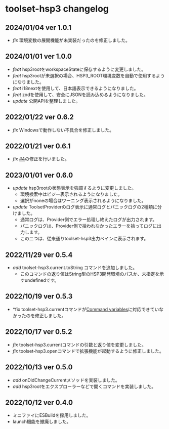 # toolset-hsp3 changelog

## 2024/01/04 ver 1.0.1
- *fix* 環境変数の展開機能が未実装だったのを修正しました。

## 2024/01/01 ver 1.0.0
- *feat* hsp3rootをworkspaceStateに保存するように変更しました。
- *feat* hsp3rootが未選択の場合、HSP3_ROOT環境変数を自動で使用するようになりました。
- *feat* i18nextを使用して、日本語表示できるようになりました。
- *feat* zodを使用して、安全にJSONを読み込めるようになりました。
- *update* 公開APIを整理しました。

## 2022/01/22 ver 0.6.2
- *fix* Windowsで動作しない不具合を修正しました。

## 2022/01/21 ver 0.6.1
- *fix* [#4](https://github.com/honobonosun/toolset-hsp3/issues/4)の修正を行いました。

## 2023/01/01 ver 0.6.0
- *update* hsp3rootの状態表示を強調するように変更しました。
  - 環境検索中はビジー表示されるようになりました。
  - 選択がnoneの場合はワーニング表示されるようになりました。
- *update* ToolsetProviderのログ表示に通常ログとパニックログの2種類に分けました。
  - 通常ログは、Provider側でエラー処理し終えたログが出力されます。
  - パニックログは、Provider側で拾われなかったエラーを拾ってログに出力します。
  - この二つは、従来通りtoolset-hsp3出力ペインに表示されます。

## 2022/11/29 ver 0.5.4
- *add* toolset-hsp3.current.toString コマンドを追加しました。
  - このコマンドの返り値はString型のHSP3開発環境のパスか、未指定を示すundefinedです。

## 2022/10/19 ver 0.5.3
- *fix toolset-hsp3.currentコマンドが[Command variables](https://code.visualstudio.com/docs/editor/variables-reference#_command-variables)に対応できていなかったのを修正しました。

## 2022/10/17 ver 0.5.2
- *fix* toolset-hsp3.currentコマンドの引数と返り値を変更しました。
- *fix* toolset-hsp3.openコマンドで拡張機能が起動するように修正しました。

## 2022/10/13 ver 0.5.0
- *add* onDidChangeCurrentメソッドを実装しました。
- *add* hsp3rootをエクスプローラーなどで開くコマンドを実装しました。

## 2022/10/12 ver 0.4.0
- ミニファイにESBuildを採用しました。
- launch機能を撤廃しました。

